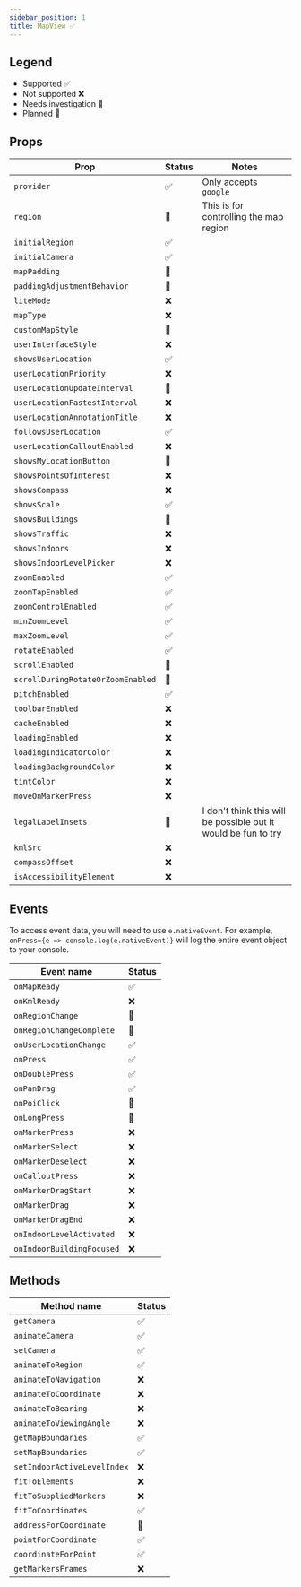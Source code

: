 ```yaml
---
sidebar_position: 1
title: MapView ✅
---
```


## Legend

- Supported ✅
- Not supported ❌
- Needs investigation 🤔
- Planned 🌲

## Props

| Prop                              | Status | Notes                                                          |
| --------------------------------- | ------ | -------------------------------------------------------------- |
| `provider`                        | ✅     | Only accepts `google`                                          |
| `region`                          | 🌲     | This is for controlling the map region                         |
| `initialRegion`                   | ✅     |                                                                |
| `initialCamera`                   | ✅     |                                                                |
| `mapPadding`                      | 🤔     |                                                                |
| `paddingAdjustmentBehavior`       | 🤔     |                                                                |
| `liteMode`                        | ❌     |                                                                |
| `mapType`                         | ❌     |                                                                |
| `customMapStyle`                  | 🌲     |                                                                |
| `userInterfaceStyle`              | ❌     |                                                                |
| `showsUserLocation`               | ✅     |                                                                |
| `userLocationPriority`            | ❌     |                                                                |
| `userLocationUpdateInterval`      | 🌲     |                                                                |
| `userLocationFastestInterval`     | ❌     |                                                                |
| `userLocationAnnotationTitle`     | ❌     |                                                                |
| `followsUserLocation`             | ✅     |                                                                |
| `userLocationCalloutEnabled`      | ❌     |                                                                |
| `showsMyLocationButton`           | 🌲     |                                                                |
| `showsPointsOfInterest`           | ❌     |                                                                |
| `showsCompass`                    | ❌     |                                                                |
| `showsScale`                      | ✅     |                                                                |
| `showsBuildings`                  | 🤔     |                                                                |
| `showsTraffic`                    | ❌     |                                                                |
| `showsIndoors`                    | ❌     |                                                                |
| `showsIndoorLevelPicker`          | ❌     |                                                                |
| `zoomEnabled`                     | ✅     |                                                                |
| `zoomTapEnabled`                  | ✅     |                                                                |
| `zoomControlEnabled`              | ✅     |                                                                |
| `minZoomLevel`                    | ✅     |                                                                |
| `maxZoomLevel`                    | ✅     |                                                                |
| `rotateEnabled`                   | ✅     |                                                                |
| `scrollEnabled`                   | 🤔     |                                                                |
| `scrollDuringRotateOrZoomEnabled` | 🤔     |                                                                |
| `pitchEnabled`                    | ✅     |                                                                |
| `toolbarEnabled`                  | ❌     |                                                                |
| `cacheEnabled`                    | ❌     |                                                                |
| `loadingEnabled`                  | ❌     |                                                                |
| `loadingIndicatorColor`           | ❌     |                                                                |
| `loadingBackgroundColor`          | ❌     |                                                                |
| `tintColor`                       | ❌     |                                                                |
| `moveOnMarkerPress`               | ❌     |                                                                |
| `legalLabelInsets`                | 🤔     | I don't think this will be possible but it would be fun to try |
| `kmlSrc`                          | ❌     |                                                                |
| `compassOffset`                   | ❌     |                                                                |
| `isAccessibilityElement`          | ❌     |                                                                |

## Events

To access event data, you will need to use `e.nativeEvent`. For example, `onPress={e => console.log(e.nativeEvent)}` will log the entire event object to your console.

| Event name                | Status |
| ------------------------- | ------ |
| `onMapReady`              | ✅     |
| `onKmlReady`              | ❌     |
| `onRegionChange`          | 🤔     |
| `onRegionChangeComplete`  | 🤔     |
| `onUserLocationChange`    | ✅     |
| `onPress`                 | ✅     |
| `onDoublePress`           | ✅     |
| `onPanDrag`               | ✅     |
| `onPoiClick`              | 🤔     |
| `onLongPress`             | 🤔     |
| `onMarkerPress`           | ❌     |
| `onMarkerSelect`          | ❌     |
| `onMarkerDeselect`        | ❌     |
| `onCalloutPress`          | ❌     |
| `onMarkerDragStart`       | ❌     |
| `onMarkerDrag`            | ❌     |
| `onMarkerDragEnd`         | ❌     |
| `onIndoorLevelActivated`  | ❌     |
| `onIndoorBuildingFocused` | ❌     |

## Methods

| Method name                 | Status |
| --------------------------- | ------ |
| `getCamera`                 | ✅     |
| `animateCamera`             | ✅     |
| `setCamera`                 | ✅     |
| `animateToRegion`           | ✅     |
| `animateToNavigation`       | ❌     |
| `animateToCoordinate`       | ❌     |
| `animateToBearing`          | ❌     |
| `animateToViewingAngle`     | ❌     |
| `getMapBoundaries`          | ✅     |
| `setMapBoundaries`          | ✅     |
| `setIndoorActiveLevelIndex` | ❌     |
| `fitToElements`             | ❌     |
| `fitToSuppliedMarkers`      | ❌     |
| `fitToCoordinates`          | ✅     |
| `addressForCoordinate`      | 🤔     |
| `pointForCoordinate`        | ✅     |
| `coordinateForPoint`        | ✅     |
| `getMarkersFrames`          | ❌     |
